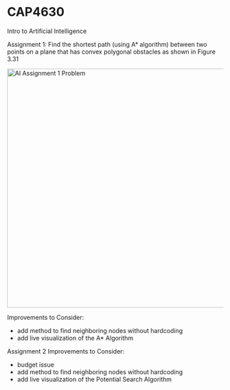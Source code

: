 # CAP4630
Intro to Artificial Intelligence

Assignment 1: Find the shortest path (using A* algorithm) between two points on a plane that has convex polygonal obstacles as shown in Figure 3.31

<img width="556" alt="AI Assignment 1 Problem" src="https://user-images.githubusercontent.com/34103060/116801263-25de9700-aad6-11eb-975b-ea0902356b7a.png">

Improvements to Consider:
  - add method to find neighboring nodes without hardcoding
  - add live visualization of the A* Algorithm

Assignment 2 Improvements to Consider:
  
  - budget issue
  - add method to find neighboring nodes without hardcoding
  - add live visualization of the Potential Search Algorithm
